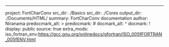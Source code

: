 ---
project: FortCharConv
src_dir: ./Basics
src_dir: ./Cores
output_dir: ./Documents/HTML/
summary: FortCharConv documentation
author: Niranama
predocmark_alt: >
predocmark: #
docmark_alt: ^
docmark: !
display: public
source: true
extra_mods: iso_fortran_env:https://gcc.gnu.org/onlinedocs/gfortran/ISO_005fFORTRAN_005fENV.html

